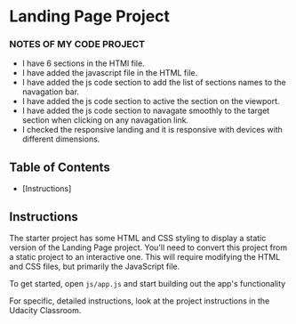 # Landing Page Project

### NOTES OF MY CODE PROJECT
- I have 6 sections in the HTMl file. 
- I have added the javascript file in the HTML file.
- I have added the js code section to add the list of sections names to the navagation bar.
- I have added the js code section to active the section on the viewport.
- I have added the js code section to navagate smoothly to the target section when clicking on any navagation link.
- I checked the responsive landing  and it is responsive with devices with different dimensions.

## Table of Contents

- [Instructions]

## Instructions

The starter project has some HTML and CSS styling to display a static version of the Landing Page project. You'll need to convert this project from a static project to an interactive one. This will require modifying the HTML and CSS files, but primarily the JavaScript file.

To get started, open `js/app.js` and start building out the app's functionality

For specific, detailed instructions, look at the project instructions in the Udacity Classroom.
